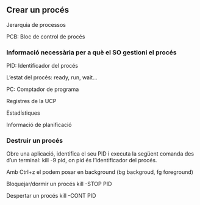 ## Crear un procés

Jerarquia de processos

PCB: Bloc de control de procés
### Informació necessària per a què el SO gestioni el procés

PID: Identificador del procés

L’estat del procés:  ready, run, wait...

PC: Comptador de programa

Registres de la UCP

Estadístiques

Informació de planificació

### Destruir un procés

Obre una aplicació, identifica el seu PID i executa la següent comanda des d’un terminal: kill -9 pid, on pid és l’identificador del procés.

Amb Ctrl+z el podem posar en background (bg backgroud, fg foreground)

Bloquejar/dormir un procés kill -STOP PID

Despertar un procés kill -CONT PID
